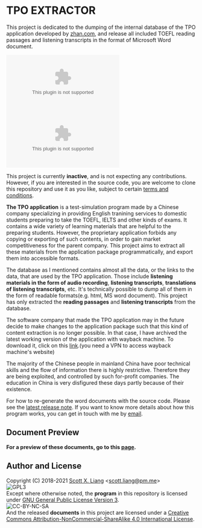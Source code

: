 # TPO EXTRACTOR

This project is dedicated to the dumping of the internal database of the TPO application developed by [zhan.com](http://zhan.com), and release all included TOEFL reading passages and listening transcripts in the format of Microsoft Word document. 

[![GitHub release (latest by date and asset)](https://img.shields.io/github/downloads/scottpedia/tpoextractor/latest/MicrosoftWord.zip?label=DOWNLOAD%20ZIP%20FILE&style=for-the-badge)](https://github.com/Scottpedia/TpoExtractor/releases/download/1.2/MicrosoftWord.zip) [![GitHub release (latest by date and asset)](https://img.shields.io/github/downloads/scottpedia/tpoextractor/latest/MicrosoftWord.zip?label=%E4%B8%8B%E8%BD%BD%E5%8E%8B%E7%BC%A9%E5%8C%85&style=for-the-badge)](https://github.com/Scottpedia/TpoExtractor/releases/download/1.2/MicrosoftWord.zip)

This project is currently **inactive**, and is not expecting any contributions. However, if you are interested in the source code, you are welcome to clone this repository and use it as you like, subject to certain [terms and conditions](#author-and-license).

**The TPO application** is a test-simulation program made by a Chinese company specializing in providing English tranining services to domestic students preparing to take the TOEFL, IELTS and other kinds of exams. It contains a wide variety of learning materials that are helpful to the preparing students. However, the proprietary application forbids any copying or exporting of such contents, in order to gain market competitiveness for the parent company. This project aims to extract all these materials from the application package programmatically, and export them into accessible formats.

The database as I mentioned contains almost all the data, or the links to the data, that are used by the TPO application. Those include **listening materials in the form of audio recording**, **listening transcripts**, **translations of listening transcripts**, etc. It's technically possible to dump all of them in the form of readable formats(e.g. html, MS word document). This project has only extracted the **reading passages** and **listening transcripts** from the database.

The software company that made the TPO application may in the future decide to make changes to the application package such that this kind of content extraction is no longer possible. In that case, I have archived the latest working version of the application with wayback machine. To download it, click on this [link](https://web.archive.org/web/20201102221937/http://cdn-tiku.zhan.com/pc/%E5%B0%8F%E7%AB%99%E6%89%98%E7%A6%8FPC%E7%89%88-2.2.3.dmg).(you need a VPN to access wayback machine's website)

The majority of the Chinese people in mainland China have poor technical skills and the flow of information there is highly restrictive. Therefore they are being exploited, and controlled by such for-profit companies. The education in China is very disfigured these days partly because of their existence.

For how to re-generate the word documents with the source code. Please see the [latest release note](https://github.com/Scottpedia/TpoExtractor/releases). If you want to know more details about how this program works, you can get in touch with me by [email](#author-and-license).

## Document Preview

**For a preview of these documents, go to this [page](docs/preview.md).**

## Author and License

Copyright (C) 2018-2021 [Scott X. Liang](https://github.com/scottpedia) \<scott.liang@pm.me\>   
![GPL3](https://www.gnu.org/graphics/gplv3-with-text-84x42.png)   
Except where otherwise noted, the **program** in this repository is licensed under [GNU General Public License Version 3](https://www.gnu.org/licenses/gpl-3.0.txt).   
![CC-BY-NC-SA](https://licensebuttons.net/l/by-nc-sa/4.0/88x31.png)   
And the released **documents** in this project are licensed under a [Creative Commons Attribution-NonCommercial-ShareAlike 4.0 International License](http://creativecommons.org/licenses/by-nc-sa/4.0/). 
